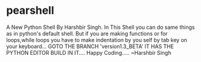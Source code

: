 # pearshell
A New Python Shell By Harshbir Singh.
In This Shell you can do same things as in python's default shell.
But if you are making functions or for loops,while loops you have to make indentation by you self by tab key on your keyboard...
GOTO THE BRANCH 'version1.3_BETA' IT HAS THE PYTHON EDITOR BUILD IN IT....
Happy Coding.....
~Harshbir Singh
